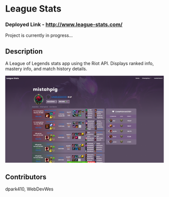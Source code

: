 # League Stats

### Deployed Link - http://www.league-stats.com/

Project is currently in progress...

## Description

A League of Legends stats app using the Riot API. Displays ranked info, mastery info, and match history details.

![Screenshot](frontend/public/images/league-stats.png)

## Contributors

dpark410, WebDevWes
